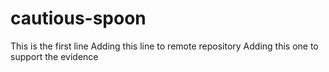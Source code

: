 # cautious-spoon
This is the first line
Adding this line to remote repository
Adding this one to support the evidence
